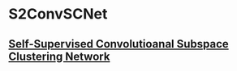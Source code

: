 # S2ConvSCNet
[Self-Supervised Convolutioanal Subspace Clustering Network](https://arxiv.org/abs/1905.00149 "悬停显示")
--
